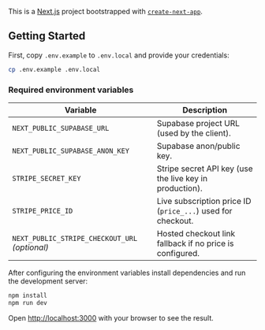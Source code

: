 This is a [Next.js](https://nextjs.org) project bootstrapped with [`create-next-app`](https://nextjs.org/docs/app/api-reference/cli/create-next-app).

## Getting Started

First, copy `.env.example` to `.env.local` and provide your credentials:

```bash
cp .env.example .env.local
```

### Required environment variables

| Variable | Description |
| --- | --- |
| `NEXT_PUBLIC_SUPABASE_URL` | Supabase project URL (used by the client). |
| `NEXT_PUBLIC_SUPABASE_ANON_KEY` | Supabase anon/public key. |
| `STRIPE_SECRET_KEY` | Stripe secret API key (use the live key in production). |
| `STRIPE_PRICE_ID` | Live subscription price ID (`price_...`) used for checkout. |
| `NEXT_PUBLIC_STRIPE_CHECKOUT_URL` *(optional)* | Hosted checkout link fallback if no price is configured. |

After configuring the environment variables install dependencies and run the development server:

```bash
npm install
npm run dev
```

Open [http://localhost:3000](http://localhost:3000) with your browser to see the result.
